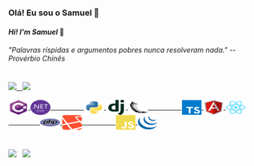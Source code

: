 ### Olá! Eu sou o Samuel 🧉
#### *Hi! I'm Samuel* 📐

###### *"Palavras ríspidas e argumentos pobres nunca resolveram nada."* -- Provérbio Chinês

#
<div>
  <a href="https://github.com/samuel-oldra">
  <img height="180em" src="https://github-readme-stats.vercel.app/api/top-langs/?username=samuel-oldra&locale=pt-BR&theme=gruvbox_light&layout=compact&langs_count=6&size_weight=0.5&count_weight=0.5&exclude_repo=Pousada-Katedral&hide=html,css,blade,tex"/>
  &nbsp;
  <img height="180em" src="https://github-readme-stats.vercel.app/api?username=samuel-oldra&locale=pt-BR&theme=gruvbox_light&show_icons=true&rank_icon=github&custom_title=Estatísticas"/>
</div>
<br/>
<div style="display: inline_block">
  <img align="center" height="30" width="40" src="https://raw.githubusercontent.com/devicons/devicon/master/icons/csharp/csharp-original.svg">
  <img align="center" height="30" width="40" src="https://raw.githubusercontent.com/devicons/devicon/master/icons/dotnetcore/dotnetcore-original.svg">
  &nbsp;&nbsp;&nbsp;&nbsp;&nbsp;&nbsp;&nbsp;&nbsp;&nbsp;&nbsp;&nbsp;&nbsp;&nbsp;&nbsp;&nbsp;
  <img align="center" height="30" width="40" src="https://raw.githubusercontent.com/devicons/devicon/master/icons/python/python-original.svg">
  <img align="center" height="30" width="40" src="https://raw.githubusercontent.com/devicons/devicon/master/icons/django/django-plain.svg">
  <img align="center" height="30" width="40" src="https://raw.githubusercontent.com/devicons/devicon/master/icons/flask/flask-original.svg">
  &nbsp;&nbsp;&nbsp;&nbsp;&nbsp;&nbsp;&nbsp;&nbsp;&nbsp;&nbsp;&nbsp;&nbsp;&nbsp;&nbsp;&nbsp;
  <img align="center" height="30" width="40" src="https://raw.githubusercontent.com/devicons/devicon/master/icons/typescript/typescript-original.svg">
  <img align="center" height="30" width="40" src="https://raw.githubusercontent.com/devicons/devicon/master/icons/angularjs/angularjs-original.svg">
  <img align="center" height="30" width="40" src="https://raw.githubusercontent.com/devicons/devicon/master/icons/react/react-original.svg">
  &nbsp;&nbsp;&nbsp;&nbsp;&nbsp;&nbsp;&nbsp;&nbsp;&nbsp;&nbsp;&nbsp;&nbsp;&nbsp;&nbsp;&nbsp;
  <img align="center" height="30" width="40" src="https://raw.githubusercontent.com/devicons/devicon/master/icons/php/php-original.svg">
  <img align="center" height="30" width="40" src="https://raw.githubusercontent.com/devicons/devicon/master/icons/laravel/laravel-plain.svg">
  &nbsp;&nbsp;&nbsp;&nbsp;&nbsp;&nbsp;&nbsp;&nbsp;&nbsp;&nbsp;&nbsp;&nbsp;&nbsp;&nbsp;&nbsp;
  <img align="center" height="30" width="40" src="https://raw.githubusercontent.com/devicons/devicon/master/icons/javascript/javascript-plain.svg">
  <img align="center" height="30" width="40" src="https://raw.githubusercontent.com/devicons/devicon/master/icons/jquery/jquery-plain.svg">
</div>

#
<div>
  <a href="https://linkedin.com/in/samuel-oldra/" target="_blank"><img src="https://img.shields.io/badge/-LinkedIn-%230077B5?style=for-the-badge&logo=linkedin&logoColor=white" target="_blank"></a>
  &nbsp;
  <a href = "mailto:samuel.oldra@gmail.com"><img src="https://img.shields.io/badge/-Gmail-%23333?style=for-the-badge&logo=gmail&logoColor=white" target="_blank"></a>
</div>
<br/>

<!--
[![Readme Card](https://github-readme-stats.vercel.app/api/pin/?username=samuel-oldra&repo=ADO.TE&theme=gruvbox_light)](https://github.com/samuel-oldra/ADO.TE)
&nbsp;
[![Readme Card](https://github-readme-stats.vercel.app/api/pin/?username=samuel-oldra&repo=MyTeacher-Django&theme=gruvbox_light)](https://github.com/samuel-oldra/MyTeacher-Django)
-->
